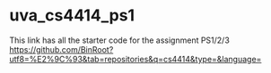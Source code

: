 # uva_cs4414_ps1

This link has all the starter code for the assignment PS1/2/3
https://github.com/BinRoot?utf8=%E2%9C%93&tab=repositories&q=cs4414&type=&language=
